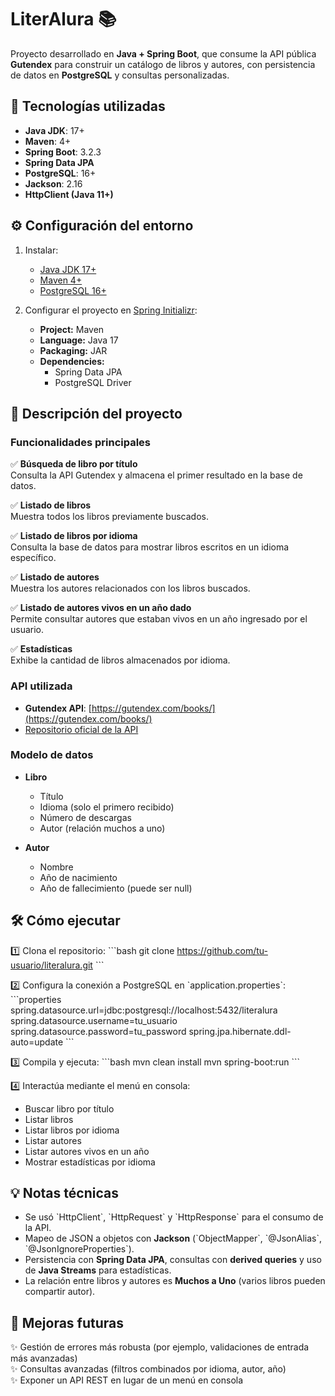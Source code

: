 # LiterAlura 📚

Proyecto desarrollado en **Java + Spring Boot**, que consume la API pública **Gutendex** para construir un catálogo de libros y autores, con persistencia de datos en **PostgreSQL** y consultas personalizadas.

## 🚀 Tecnologías utilizadas

- **Java JDK**: 17+
- **Maven**: 4+
- **Spring Boot**: 3.2.3
- **Spring Data JPA**
- **PostgreSQL**: 16+
- **Jackson**: 2.16
- **HttpClient (Java 11+)**

## ⚙️ Configuración del entorno

1. Instalar:
   - [Java JDK 17+](https://www.oracle.com/java/technologies/downloads/)
   - [Maven 4+](https://maven.apache.org/download.cgi)
   - [PostgreSQL 16+](https://www.postgresql.org/download/)

2. Configurar el proyecto en [Spring Initializr](https://start.spring.io/):
   - **Project:** Maven
   - **Language:** Java 17
   - **Packaging:** JAR
   - **Dependencies:** 
     - Spring Data JPA
     - PostgreSQL Driver

## 📝 Descripción del proyecto

### Funcionalidades principales

✅ **Búsqueda de libro por título**  
Consulta la API Gutendex y almacena el primer resultado en la base de datos.

✅ **Listado de libros**  
Muestra todos los libros previamente buscados.

✅ **Listado de libros por idioma**  
Consulta la base de datos para mostrar libros escritos en un idioma específico.

✅ **Listado de autores**  
Muestra los autores relacionados con los libros buscados.

✅ **Listado de autores vivos en un año dado**  
Permite consultar autores que estaban vivos en un año ingresado por el usuario.

✅ **Estadísticas**  
Exhibe la cantidad de libros almacenados por idioma.

### API utilizada

- **Gutendex API**: [https://gutendex.com/books/](https://gutendex.com/books/)
- [Repositorio oficial de la API](https://github.com/garethbjohnson/gutendex)

### Modelo de datos

- **Libro**
  - Título
  - Idioma (solo el primero recibido)
  - Número de descargas
  - Autor (relación muchos a uno)

- **Autor**
  - Nombre
  - Año de nacimiento
  - Año de fallecimiento (puede ser null)

## 🛠️ Cómo ejecutar

1️⃣ Clona el repositorio:
\`\`\`bash
git clone https://github.com/tu-usuario/literalura.git
\`\`\`

2️⃣ Configura la conexión a PostgreSQL en \`application.properties\`:
\`\`\`properties
spring.datasource.url=jdbc:postgresql://localhost:5432/literalura
spring.datasource.username=tu_usuario
spring.datasource.password=tu_password
spring.jpa.hibernate.ddl-auto=update
\`\`\`

3️⃣ Compila y ejecuta:
\`\`\`bash
mvn clean install
mvn spring-boot:run
\`\`\`

4️⃣ Interactúa mediante el menú en consola:
- Buscar libro por título
- Listar libros
- Listar libros por idioma
- Listar autores
- Listar autores vivos en un año
- Mostrar estadísticas por idioma

## 💡 Notas técnicas

- Se usó \`HttpClient\`, \`HttpRequest\` y \`HttpResponse\` para el consumo de la API.
- Mapeo de JSON a objetos con **Jackson** (\`ObjectMapper\`, \`@JsonAlias\`, \`@JsonIgnoreProperties\`).
- Persistencia con **Spring Data JPA**, consultas con **derived queries** y uso de **Java Streams** para estadísticas.
- La relación entre libros y autores es **Muchos a Uno** (varios libros pueden compartir autor).

## 📌 Mejoras futuras

✨ Gestión de errores más robusta (por ejemplo, validaciones de entrada más avanzadas)  
✨ Consultas avanzadas (filtros combinados por idioma, autor, año)  
✨ Exponer un API REST en lugar de un menú en consola

